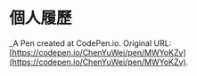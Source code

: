 # 個人履歷
 _A Pen created at CodePen.io. Original URL: [https://codepen.io/ChenYuWei/pen/MWYoKZv](https://codepen.io/ChenYuWei/pen/MWYoKZv).

 